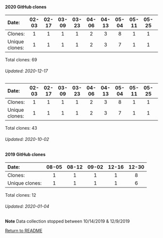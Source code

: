 #### 2020 GitHub clones
Date:		  |  02-03   |       02-17   |       03-09   |       03-23   |       04-06   |       04-13   |       05-04   |       05-11   |       05-25   |       07-13   |       07-20   |       07-27   |  08-03  |  08-10  |  08-24  |  08-31  |  09-07  |  09-14  |  09-21  |  09-28  |  10-05  |  10-19  |  10-26  |  11-02  |  11-30
|:---     |:---:  |:---:  |:---:  |:---:  |:---:  |:---:  |:---:  |:---:  |:---:  |:---:  |:---:  |:---:  |:---:  |:---:  |:---:  |:---:  |:---:  |:---:  |:---:  |:---:  |:---:  |:---:  |:---:  |:---:  |:---:
Clones:		  |  1       |       1       |       1       |       1       |       2       |       3       |       8       |       1       |       1       |       1       |       1       |       9       |  1      |  4      |  1      |  1      |  3      |  2      |  1      |  4      |  2      |  2      |  3      |  12     |  3
Unique            clones:  |  1       |       1       |       1       |       1       |       2       |       3       |       7       |       1       |       1       |       1       |       1       |       9  |      1  |      4  |      1  |      1  |      3  |      2  |      1  |      4  |      2  |      2  |      3  |      9  |      3

Total clones: 69
###### Updated: 2020-12-17


Date:   |       02-03   |       02-17   |       03-09   |       03-23   |       04-06   |       04-13   |       05-04   |       05-11   |       05-25   |  07-13  |  07-20  |  07-27  |  08-03  |  08-10  |  08-24  |  08-31  |  09-07  |  09-14  |  09-21
|:---   |:---:  |:---:  |:---:  |:---:  |:---:  |:---:  |:---:  |:---:  |:---:  |:---:  |:---:  |:---:  |:---:  |:---:  |:---:  |:---:  |:---:  |:---:  |:---:
Clones: |       1       |       1       |       1       |       1       |       2       |       3       |       8       |       1       |       1       |  1      |  1      |  9      |  1      |  4      |  1      |  1      |  3      |  2      |  1
Unique            clones: |       1       |       1       |       1       |       1       |       2       |       3       |       7       |       1       |       1  |      1  |      1  |      9  |      1  |      4  |      1  |      1  |      3  |      2  |      1

Total clones: 43
###### Updated: 2020-10-02

#### 2019 GitHub clones
Date:    |        08-05   |       08-12   |  09-02  |  12-16 | 12-30
|:---    |:---:   |:---:  |:---:  |:---: |:---:
Clones:  |        1       |       1       |  1      |  1 | 8 
Unique   clones:  |       1       |       1  |      1  |      1 | 6 

Total clones: 12
###### Updated: 2020-01-04
**Note**  Data collection stopped between 10/14/2019 & 12/9/2019

[Return to README](https://github.com/BradleyA/pi-video/blob/master/README.md#traffic)
